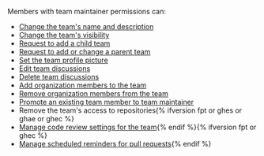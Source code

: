 Members with team maintainer permissions can:

- [Change the team's name and description](/articles/renaming-a-team)
- [Change the team's visibility](/articles/changing-team-visibility)
- [Request to add a child team](/articles/requesting-to-add-a-child-team)
- [Request to add or change a parent team](/articles/requesting-to-add-or-change-a-parent-team)
- [Set the team profile picture](/articles/setting-your-team-s-profile-picture)
- [Edit team discussions](/articles/managing-disruptive-comments/#editing-a-comment)
- [Delete team discussions](/articles/managing-disruptive-comments/#deleting-a-comment)
- [Add organization members to the team](/articles/adding-organization-members-to-a-team)
- [Remove organization members from the team](/articles/removing-organization-members-from-a-team)
- [Promote an existing team member to team maintainer](/organizations/organizing-members-into-teams/assigning-the-team-maintainer-role-to-a-team-member)
- Remove the team's access to repositories{% ifversion fpt or ghes or ghae or ghec %}
- [Manage code review settings for the team](/organizations/organizing-members-into-teams/managing-code-review-settings-for-your-team){% endif %}{% ifversion fpt or ghec %}
- [Manage scheduled reminders for pull requests](/github/setting-up-and-managing-organizations-and-teams/managing-scheduled-reminders-for-pull-requests){% endif %}
